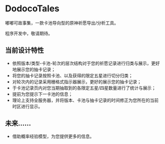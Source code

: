 # DodocoTales

嘟嘟可故事集，一款卡池导向型的原神祈愿导出/分析工具。

程序开发中，敬请期待。



## 当前设计特性

- 依照版本/类型-卡池-轮次的层次结构对于您的祈愿记录进行归类与展示，更好地展示您的抽卡记录；
- 将您的抽卡记录按照卡池、以及获得的限定五星进行切分归类；
- 对轮次内的记录采用栅格式指示器展示，更好的展示您的抽卡记录；
- 于卡池记录页内对您当期抽取到的各限定五星/四星数量进行了统计与展示；
- 提前为您提示下一卡池的信息；
- 理论上支持全服务器，并将版本、卡池与抽卡记录的时间修正为您所在的当前时区进行显示。



## 未来……

- 借助概率经验模型，为您提供更多的信息。

